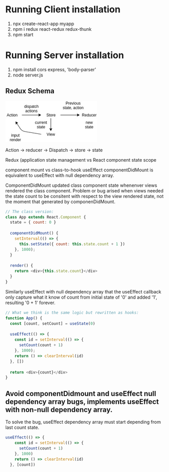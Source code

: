 # Running Client installation
1. npx create-react-app myapp
2. npm i redux react-redux redux-thunk
3. npm start

# Running Server installation
1. npm install cors express, 'body-parser'
2. node server.js

## Redux Schema 
![Redux Schema](./redux_state.jpg)


Action -> reducer -> Dispatch -> store -> state


Redux (application state management vs React component state scope

component mount vs class-to-hook useEffect
componentDidMount is equivalent to useEffect with null dependency array.

ComponentDidMount updated class component state whenenver views rendered the class component. Problem or bug arised when views needed the state count to be consitent with respect to the view rendered state, not the moment that generated by componenDidMount.


```js
// The class version:
class App extends React.Component {
  state = { count: 0 }

  componentDidMount() {
    setInterval(() => {
      this.setState({ count: this.state.count + 1 })
    }, 1000);
  }

  render() {
    return <div>{this.state.count}</div>
  }
}
```

Similarly useEffect with null dependency array that the useEffect callback only capture what it know of count from initial state of '0' and added '1', resulting '0 + 1' forever. 

```js
// What we think is the same logic but rewritten as hooks:
function App() { 
  const [count, setCount] = useState(0)

  useEffect(() => {
    const id = setInterval(() => {
      setCount(count + 1)
    }, 1000);
    return () => clearInterval(id)
  }, [])

  return <div>{count}</div>
}
```

## Avoid componentDidmount and useEffect null dependency array bugs, implements useEffect with non-null dependency array.
To solve the bug, useEffect dependency array must start depending from last count state.
```js
useEffect(() => {
    const id = setInterval(() => {
      setCount(count + 1)
    }, 1000)
    return () => clearInterval(id)
  }, [count])
```
